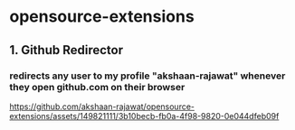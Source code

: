 # opensource-extensions

<h2>1. Github Redirector</h2>
<h3>redirects any user to my profile "akshaan-rajawat" whenever they open github.com on their browser</h3>



https://github.com/akshaan-rajawat/opensource-extensions/assets/149821111/3b10becb-fb0a-4f98-9820-0e044dfeb09f






